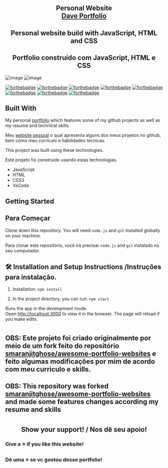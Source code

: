 <h2 align="center">
  Personal Website<br/>
  <a href="https://portfoliodavids.netlify.app/" target="_blank">Dave Portfolio</a>
</h2>

<h2 align="center"> Personal website build with JavaScript, HTML and CSS </h2>
<h2 align="center"> Portfolio construído com JavaScript, HTML e CSS </h2>



![image](https://user-images.githubusercontent.com/109705197/195660780-a83e2414-2a7b-47fd-b1c9-25ff0a0fe497.png)
![image](https://user-images.githubusercontent.com/109705197/195681788-5e634a1b-f54a-45d8-be23-7bab71551b06.png)

[![forthebadge](https://forthebadge.com/images/badges/built-by-developers.svg)](https://forthebadge.com)
[![forthebadge](https://forthebadge.com/images/badges/made-with-javascript.svg)](https://forthebadge.com)
[![forthebadge](https://forthebadge.com/images/badges/built-with-love.svg)](https://forthebadge.com)
[![forthebadge](https://forthebadge.com/images/badges/open-source.svg)](https://forthebadge.com)
[![forthebadge](https://forthebadge.com/images/badges/makes-people-smile.svg)](https://forthebadge.com)
[![forthebadge](https://forthebadge.com/images/badges/uses-badges.svg)](https://forthebadge.com)
[![forthebadge](https://forthebadge.com/images/badges/powered-by-coffee.svg)](https://forthebadge.com)
[![forthebadge](https://forthebadge.com/images/badges/winter-is-coming.svg)](https://forthebadge.com)


## Built With


My personal  <a href="https://portfoliodavids.netlify.app/" target="_blank">portfolio</a> which features some of my github projects as well as my resume and technical skills.<br/>

Meu  <a href="https://portfoliodavids.netlify.app/" target="_blank">website pessoal</a> o qual apresenta alguns dos meus projetos no github, bem como meu currículo e habilidades técnicas.<br/>



This project was built using these technologies.

Este projeto foi construido usando estas technologias.
- JavaScript
- HTML
- CSS3
- VsCode

## Getting Started
## Para Começar

Clone down this repository. You will need `node.js` and `git` installed globally on your machine.

Para clonar este repositório, você irá precisar `node.js` and `git` instalado no seu computador.

## 🛠 Installation and Setup Instructions /Instruções para instalação.

1. Installation: `npm install`

2. In the project directory, you can run: `npm start`




Runs the app in the development mode.\
Open [http://localhost:3000](http://localhost:3000) to view it in the browser.
The page will reload if you make edits.
#

## OBS: Este projeto foi criado originalmente por meio de um fork feito do repositório [smaranjitghose/awesome-portfolio-websites](https://github.com/smaranjitghose/awesome-portfolio-websites) e feito algumas modificações por mim de acordo com meu curriculo e skills.
 
## OBS: This repository was forked [smaranjitghose/awesome-portfolio-websites](https://github.com/smaranjitghose/awesome-portfolio-websites) and made some features changes according my resume and skills
#


 <h2 align= "center">Show your support! / Nos dê seu apoio!</h2>


### Give a ⭐ if you like this website!

### Dê uma ⭐ se vc gostou desse portfolio!







